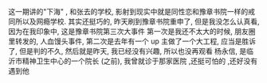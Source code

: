 这一期讲的"下海" , 和张去的学校, 影射到现实中就是同性恋和豫章书院一样的戒同所以及网瘾学校. 其实还挺巧的, 昨天刷到豫章书院重申了, 但是我没怎么认真看, 因为在我印象中, 这是豫章书院第三次大事件
第一次是我还不太大的时候, 朋友圈里转发的, 人血馒头事件, 第二次是去年有一个 up 主做了一个大工程, 应当是胜诉了, 但是判的不久, 然后就是昨天, 我已经没有兴趣, 所以也没再观看
杨永信, 是临沂市精神卫生中心的一个院长 (之前), 我曾就诊于那家医院 ,还挺可怕的 ,还好没有遇到他 
